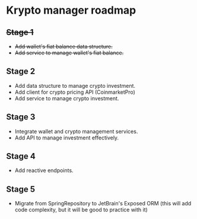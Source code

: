 # Krypto manager roadmap

## ~~Stage 1~~

- ~~Add wallet's fiat balance data structure.~~
- ~~Add service to manage wallet's fiat balance.~~ 

## Stage 2

- Add data structure to manage crypto investment.
- Add client for crypto pricing API (CoinmarketPro)
- Add service to manage crypto investment.

## Stage 3

- Integrate wallet and crypto management services.
- Add API to manage investment effectively.

## Stage 4

- Add reactive endpoints.

## Stage 5

- Migrate from SpringRepository to JetBrain's Exposed ORM (this will add code complexity, but it will be good to
  practice with it) 